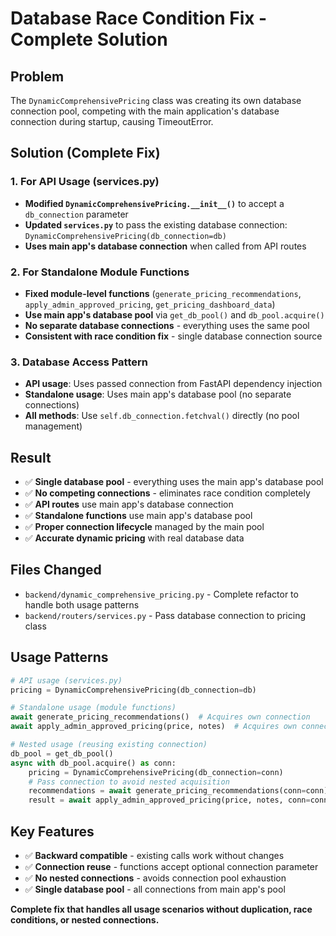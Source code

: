 # Database Race Condition Fix - Complete Solution

## Problem
The `DynamicComprehensivePricing` class was creating its own database connection pool, competing with the main application's database connection during startup, causing TimeoutError.

## Solution (Complete Fix)

### 1. For API Usage (services.py)
- **Modified `DynamicComprehensivePricing.__init__()`** to accept a `db_connection` parameter
- **Updated `services.py`** to pass the existing database connection: `DynamicComprehensivePricing(db_connection=db)`
- **Uses main app's database connection** when called from API routes

### 2. For Standalone Module Functions
- **Fixed module-level functions** (`generate_pricing_recommendations`, `apply_admin_approved_pricing`, `get_pricing_dashboard_data`)
- **Use main app's database pool** via `get_db_pool()` and `db_pool.acquire()`
- **No separate database connections** - everything uses the same pool
- **Consistent with race condition fix** - single database connection source

### 3. Database Access Pattern
- **API usage**: Uses passed connection from FastAPI dependency injection
- **Standalone usage**: Uses main app's database pool (no separate connections)
- **All methods**: Use `self.db_connection.fetchval()` directly (no pool management)

## Result
- ✅ **Single database pool** - everything uses the main app's database pool
- ✅ **No competing connections** - eliminates race condition completely
- ✅ **API routes** use main app's database connection
- ✅ **Standalone functions** use main app's database pool
- ✅ **Proper connection lifecycle** managed by the main pool
- ✅ **Accurate dynamic pricing** with real database data

## Files Changed
- `backend/dynamic_comprehensive_pricing.py` - Complete refactor to handle both usage patterns
- `backend/routers/services.py` - Pass database connection to pricing class

## Usage Patterns
```python
# API usage (services.py)
pricing = DynamicComprehensivePricing(db_connection=db)

# Standalone usage (module functions)
await generate_pricing_recommendations()  # Acquires own connection
await apply_admin_approved_pricing(price, notes)  # Acquires own connection

# Nested usage (reusing existing connection)
db_pool = get_db_pool()
async with db_pool.acquire() as conn:
    pricing = DynamicComprehensivePricing(db_connection=conn)
    # Pass connection to avoid nested acquisition
    recommendations = await generate_pricing_recommendations(conn=conn)
    result = await apply_admin_approved_pricing(price, notes, conn=conn)
```

## Key Features
- ✅ **Backward compatible** - existing calls work without changes
- ✅ **Connection reuse** - functions accept optional connection parameter
- ✅ **No nested connections** - avoids connection pool exhaustion
- ✅ **Single database pool** - all connections from main app's pool

**Complete fix that handles all usage scenarios without duplication, race conditions, or nested connections.**
